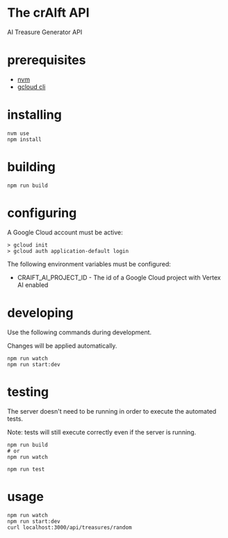 # The crAIft API

AI Treasure Generator API

# prerequisites

- [nvm](https://github.com/nvm-sh/nvm)
- [gcloud cli](https://cloud.google.com/sdk/docs/install)

# installing

```
nvm use
npm install
```

# building

```
npm run build
```

# configuring

A Google Cloud account must be active:

```
> gcloud init
> gcloud auth application-default login
```

The following environment variables must be configured:

- CRAIFT_AI_PROJECT_ID - The id of a Google Cloud project with Vertex AI enabled

# developing

Use the following commands during development.

Changes will be applied automatically.

```
npm run watch
npm run start:dev
```

# testing

The server doesn't need to be running in order to execute the automated tests.

Note: tests will still execute correctly even if the server is running.

```
npm run build
# or
npm run watch

npm run test
```

# usage

```
npm run watch
npm run start:dev
curl localhost:3000/api/treasures/random
```

